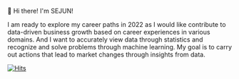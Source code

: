 👋 Hi there! I'm SEJUN!

I am ready to explore my career paths in 2022 as I would like contribute to data-driven business growth based on career experiences in various domains. And I want to accurately view data through statistics and recognize and solve problems through machine learning. My goal is to carry out actions that lead to market changes through insights from data.

[![Hits](https://hits.seeyoufarm.com/api/count/incr/badge.svg?url=https%3A%2F%2Fgithub.com%2Fmittwoch09&count_bg=%2379C83D&title_bg=%23555555&icon=&icon_color=%23E7E7E7&title=hits&edge_flat=false)](https://hits.seeyoufarm.com?style=centerme)
